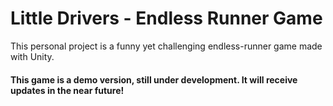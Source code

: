 # Little Drivers - Endless Runner Game
 This personal project is a funny yet challenging endless-runner game made with Unity.
 #### This game is a demo version, still under development. It will receive updates in the near future!
